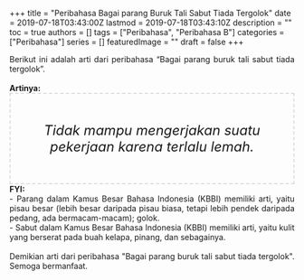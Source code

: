 +++
title = "Peribahasa Bagai parang Buruk Tali Sabut Tiada Tergolok"
date = 2019-07-18T03:43:00Z
lastmod = 2019-07-18T03:43:10Z
description = ""
toc = true
authors = []
tags = ["Peribahasa", "Peribahasa B"]
categories = ["Peribahasa"]
series = []
featuredImage = ""
draft = false
+++

<div dir="ltr" style="text-align: left;" trbidi="on"><div style="text-align: justify;">Berikut ini adalah arti dari peribahasa “Bagai parang buruk tali sabut tiada tergolok”.</div><br /><div style="text-align: justify;"><b>Artinya:</b></div><div style="border: 2px dashed #ddd; font-size: 24px; height: auto; margin: 0 auto; padding: 50px; text-align: center; width: auto;"><i>Tidak mampu mengerjakan suatu pekerjaan karena terlalu lemah.</i></div><div style="text-align: justify;"><b>FYI:</b><br />- Parang dalam Kamus Besar Bahasa Indonesia (KBBI) memiliki arti, yaitu pisau besar (lebih besar daripada pisau biasa, tetapi lebih pendek daripada pedang, ada bermacam-macam); golok.<br />- Sabut dalam Kamus Besar Bahasa Indonesia (KBBI) memiliki arti, yaitu kulit yang berserat pada buah kelapa, pinang, dan sebagainya.<br /><br /></div><div style="text-align: justify;">Demikian arti dari peribahasa "Bagai parang buruk tali sabut tiada tergolok". Semoga bermanfaat.</div></div>
